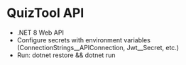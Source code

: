 # QuizTool API
- .NET 8 Web API
- Configure secrets with environment variables (ConnectionStrings__APIConnection, Jwt__Secret, etc.)
- Run: dotnet restore && dotnet run
